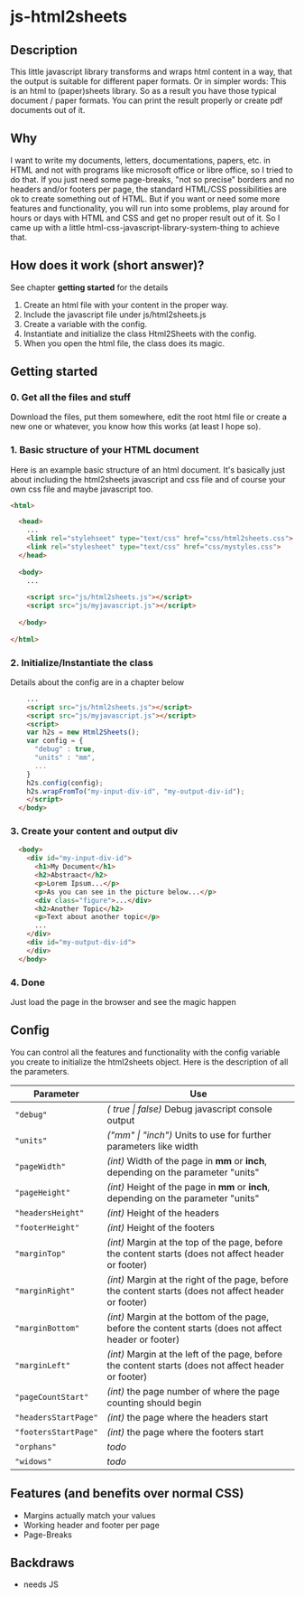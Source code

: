 # js-html2sheets


## Description

This little javascript library transforms and wraps html content in a way, that the output is suitable for different paper formats.
Or in simpler words: This is an html to (paper)sheets library.
So as a result you have those typical document / paper formats. You can print the result properly or create pdf documents out of it.


## Why

I want to write my documents, letters, documentations, papers, etc. in HTML and not with programs like microsoft office or libre office, so I tried to do that.
If you just need some page-breaks, "not so precise" borders and no headers and/or footers per page, the standard HTML/CSS possibilities are ok to create something out of HTML.
But if you want or need some more features and functionality, you will run into some problems, play around for hours or days with  HTML and CSS and get no proper result out of it.
So I came up with a little html-css-javascript-library-system-thing to achieve that.


## How does it work (short answer)?
See chapter **getting started** for the details

1. Create an html file with your content in the proper way.
1. Include the javascript file under js/html2sheets.js
1. Create a variable with the config.
1. Instantiate and initialize the class Html2Sheets with the config.
1. When you open the html file, the class does its magic.


## Getting started

### 0. Get all the files and stuff
Download the files, put them somewhere, edit the root html file or create a new one or whatever, you know how this works (at least I hope so).

### 1. Basic structure of your HTML document
Here is an example basic structure of an html document.
It's basically just about including the html2sheets javascript and css file and of course your own css file and maybe javascript too.
```html
<html>

  <head>
    ...
    <link rel="stylehseet" type="text/css" href="css/html2sheets.css">
    <link rel="stylesheet" type="text/css" href="css/mystyles.css">
  </head>
  
  <body>
    ...
    
    <script src="js/html2sheets.js"></script>
    <script src="js/myjavascript.js"></script>
    
  </body>
  
</html>
```


### 2. Initialize/Instantiate the class
Details about the config are in a chapter below
```html
    ...
    <script src="js/html2sheets.js"></script>
    <script src="js/myjavascript.js"></script>
    <script>
    var h2s = new Html2Sheets();
    var config = {
      "debug" : true,
      "units" : "mm",
      ...
    }
    h2s.config(config);
    h2s.wrapFromTo("my-input-div-id", "my-output-div-id");
    </script>
  </body>

```


### 3. Create your content and output div
```html
  <body>
    <div id="my-input-div-id">
      <h1>My Document</h1>
      <h2>Abstraact</h2>
      <p>Lorem Ipsum...</p>
      <p>As you can see in the picture below...</p>
      <div class="figure">...</div>
      <h2>Another Topic</h2>
      <p>Text about another topic</p>
      ...
    </div>
    <div id="my-output-div-id">
    </div>
  </body>
```

### 4. Done
Just load the page in the browser and see the magic happen

## Config
You can control all the features and functionality with the config variable you create to initialize the html2sheets object.
Here is the description of all the parameters.

| Parameter | Use |
| ------ | ------ |
| <code>"debug"</code> | *( true \| false)* Debug javascript console output |
| <code>"units"</code> | *("mm" \| "inch")* Units to use for further parameters like width | 
| <code>"pageWidth"</code> | *(int)* Width of the page in **mm** or **inch**, depending on the parameter "units" | 
| <code>"pageHeight"</code> | *(int)* Height of the page in **mm** or **inch**, depending on the parameter "units" | 
| <code>"headersHeight"</code> | *(int)* Height of the headers |
| <code>"footerHeight"</code> | *(int)* Height of the footers | 
| <code>"marginTop"</code> | *(int)* Margin at the top of the page, before the content starts (does not affect header or footer) |
| <code>"marginRight"</code> | *(int)* Margin at the right of the page, before the content starts (does not affect header or footer) |
| <code>"marginBottom"</code> | *(int)* Margin at the bottom of the page, before the content starts (does not affect header or footer) |
| <code>"marginLeft"</code> | *(int)* Margin at the left of the page, before the content starts (does not affect header or footer) |
| <code>"pageCountStart"</code> | *(int)* the page number of where the page counting should begin | 
| <code>"headersStartPage"</code> | *(int)* the page where the headers start | 
| <code>"footersStartPage"</code> | *(int)* the page where the footers start | 
| <code>"orphans"</code> | *todo* |
| <code>"widows"</code> | *todo* |


## Features (and benefits over normal CSS)

* Margins actually match your values
* Working header and footer per page
* Page-Breaks

## Backdraws

* needs JS
